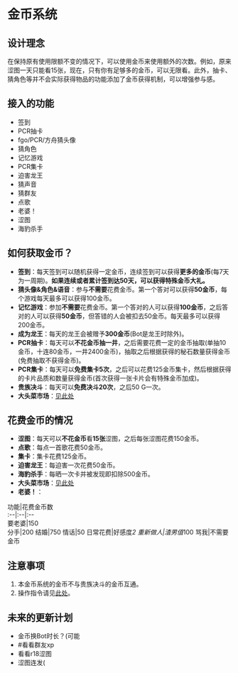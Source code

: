 # 金币系统
## 设计理念
在保持原有使用限额不变的情况下，可以使用金币来使用额外的次数。例如，原来涩图一天只能看15张，现在，只有你有足够多的金币，可以无限看。此外，抽卡、猜角色等并不会实际获得物品的功能添加了金币获得机制，可以增强参与感。
## 接入的功能
- 签到
- PCR抽卡
- fgo/PCR/方舟猜头像
- 猜角色
- 记忆游戏
- PCR集卡
- 迫害龙王
- 猜声音
- 猜群友
- 点歌
- 老婆！
- 涩图
- 海豹杀手
## 如何获取金币？
- <b>签到</b>：每天签到可以随机获得一定金币，连续签到可以获得<b>更多的金币</b>(每7天为一周期)。<b>如果连续或者累计签到达50天，可以获得特殊金币大礼。</b>
- <b>猜头像&角色&语音</b>：参与<b>不需要</B>花费金币。第一个答对可以获得<b>50金币</b>，每个游戏每天最多可以获得100金币。
- <b>记忆游戏</b>：参加<b>不需要</B>花费金币。第一个答对的人可以获得<b>100金币</b>，之后答对的人可以获得<b>50金币</b>，但答错的人会被扣去50金币。每天最多可以获得200金币。
- <b>成为龙王</b>：每天的龙王会被赠予<b>300金币</b>(Bot是龙王时除外)。
- <b>PCR抽卡</b>：每天可以<b>不花金币抽一井</b>，之后需要花费一定的金币抽取(单抽10金币，十连80金币，一井2400金币)，抽取之后根据获得的秘石数量获得金币(免费抽取不获得金币)。
- <b>PCR集卡</b>：每天可以<b>免费集卡5次</b>，之后可以花费125金币集卡，然后根据获得的卡片品质和数量获得金币(首次获得一张卡片会有特殊金币加成)。
- <b>贵族决斗</b>：每天可以<b>免费决斗20次</b>，之后50 G一次。
- <b>大头菜市场</b>：[见此处](/guide/entertainment.html#%E5%A4%A7%E5%A4%B4%E8%8F%9C%E5%B8%82%E5%9C%BA)
## 花费金币的情况
- <b>涩图</b>：每天可以<b>不花金币</b>看<b>15张</b>涩图，之后每张涩图花费150金币。
- <b>点歌</b>：每点一首歌花费50金币。
- <b>集卡</b>：集卡花费125金币。
- <b>迫害龙王</b>：每迫害一次花费50金币。
- <b>海豹杀手</b>：每晒一次卡并被发现即扣除500金币。
- <b>大头菜市场</b>：[见此处](/guide/entertainment.html#%E5%A4%A7%E5%A4%B4%E8%8F%9C%E5%B8%82%E5%9C%BA)
- <b>老婆！</b>：  

功能|花费金币数  
:--|:--|:--  
要老婆|150  
分手|200
结婚|750
情话|50
日常花费|好感度*2
重新做人|渣男值*100
骂我|不需要金币

## 注意事项
1. 本金币系统的金币不与贵族决斗的金币互通。
2. 操作指令请见[此处](/guide/entertainment.html#%E9%87%91%E5%B8%81%E7%B3%BB%E7%BB%9F)。
## 未来的更新计划
- 金币换Bot时长？(可能
- #看看群友xp
- 看看r18涩图
- 涩图连发(